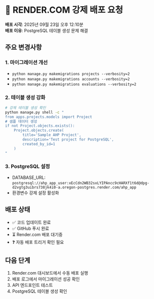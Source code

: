 # 🚀 RENDER.COM 강제 배포 요청

**배포 시각**: 2025년 09월 23일 오후 12:10분  
**배포 이유**: PostgreSQL 테이블 생성 문제 해결

## 주요 변경사항

### 1. 마이그레이션 개선
- `python manage.py makemigrations projects --verbosity=2`
- `python manage.py makemigrations accounts --verbosity=2`
- `python manage.py makemigrations evaluations --verbosity=2`

### 2. 테이블 생성 강화
```bash
# 강제 테이블 생성 확인
python manage.py shell -c "
from apps.projects.models import Project
# 샘플 데이터 생성
if not Project.objects.exists():
    Project.objects.create(
        title='Sample AHP Project',
        description='Test project for PostgreSQL',
        created_by_id=1
    )
"
```

### 3. PostgreSQL 설정
- DATABASE_URL: `postgresql://ahp_app_user:xEcCdn2WB32sxLYIPAncc9cHARXf1t6d@dpg-d2vgtg3uibrs738jk4i0-a.oregon-postgres.render.com/ahp_app`
- 환경변수 강제 설정 활성화

## 배포 상태
- ✅ 코드 업데이트 완료
- ✅ GitHub 푸시 완료  
- ⏳ Render.com 배포 대기중
- ❓ 자동 배포 트리거 확인 필요

## 다음 단계
1. Render.com 대시보드에서 수동 배포 실행
2. 배포 로그에서 마이그레이션 성공 확인
3. API 엔드포인트 테스트
4. PostgreSQL 테이블 생성 확인